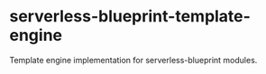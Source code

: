 # serverless-blueprint-template-engine
Template engine implementation for serverless-blueprint modules.

